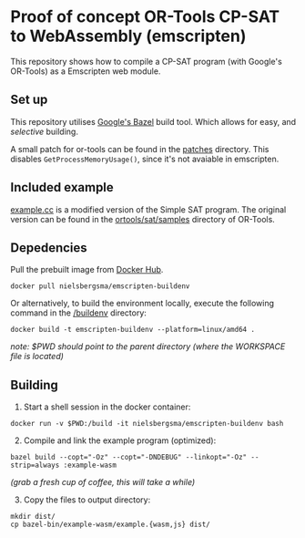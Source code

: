 # Proof of concept OR-Tools CP-SAT to WebAssembly (emscripten)

This repository shows how to compile a CP-SAT program (with Google's OR-Tools) as a Emscripten web module.

## Set up

This repository utilises [Google's Bazel](https://bazel.build/) build tool. Which allows for easy, and _selective_ building. 

A small patch for or-tools can be found in the [patches](patches/) directory. This disables `GetProcessMemoryUsage()`, since it's not avaiable in emscripten.

## Included example

[example.cc](/example.cc) is a modified version of the Simple SAT program. The original version can be found in the [ortools/sat/samples](https://github.com/google/or-tools/blob/v9.6/ortools/sat/samples/simple_sat_program.cc) directory of OR-Tools.

## Depedencies

Pull the prebuilt image from [Docker Hub](https://hub.docker.com/r/nielsbergsma/emscripten-buildenv).
```shell
docker pull nielsbergsma/emscripten-buildenv
```

Or alternatively, to build the environment locally, execute the following command in the [/buildenv](/buildenv) directory:

```shell
docker build -t emscripten-buildenv --platform=linux/amd64 .
``` 

_note: $PWD should point to the parent directory (where the WORKSPACE file is located)_

## Building

1. Start a shell session in the docker container:

```shell
docker run -v $PWD:/build -it nielsbergsma/emscripten-buildenv bash
```

2. Compile and link the example program (optimized):

```shell
bazel build --copt="-Oz" --copt="-DNDEBUG" --linkopt="-Oz" --strip=always :example-wasm
```
_(grab a fresh cup of coffee, this will take a while)_

3. Copy the files to output directory:

```shell
mkdir dist/
cp bazel-bin/example-wasm/example.{wasm,js} dist/
```
